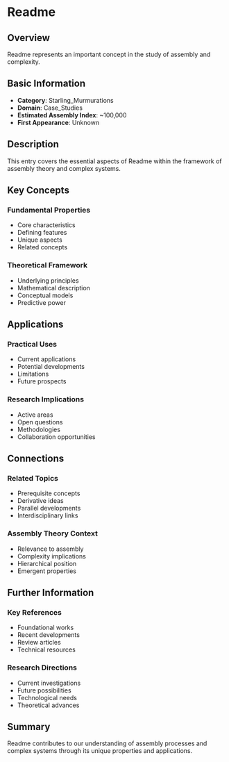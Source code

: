 # Readme

## Overview

Readme represents an important concept in the study of assembly and complexity.

## Basic Information

- **Category**: Starling_Murmurations
- **Domain**: Case_Studies
- **Estimated Assembly Index**: ~100,000
- **First Appearance**: Unknown

## Description

This entry covers the essential aspects of Readme within the framework of assembly theory and complex systems.

## Key Concepts

### Fundamental Properties
- Core characteristics
- Defining features
- Unique aspects
- Related concepts

### Theoretical Framework
- Underlying principles
- Mathematical description
- Conceptual models
- Predictive power

## Applications

### Practical Uses
- Current applications
- Potential developments
- Limitations
- Future prospects

### Research Implications
- Active areas
- Open questions
- Methodologies
- Collaboration opportunities

## Connections

### Related Topics
- Prerequisite concepts
- Derivative ideas
- Parallel developments
- Interdisciplinary links

### Assembly Theory Context
- Relevance to assembly
- Complexity implications
- Hierarchical position
- Emergent properties

## Further Information

### Key References
- Foundational works
- Recent developments
- Review articles
- Technical resources

### Research Directions
- Current investigations
- Future possibilities
- Technological needs
- Theoretical advances

## Summary

Readme contributes to our understanding of assembly processes and complex systems through its unique properties and applications.
